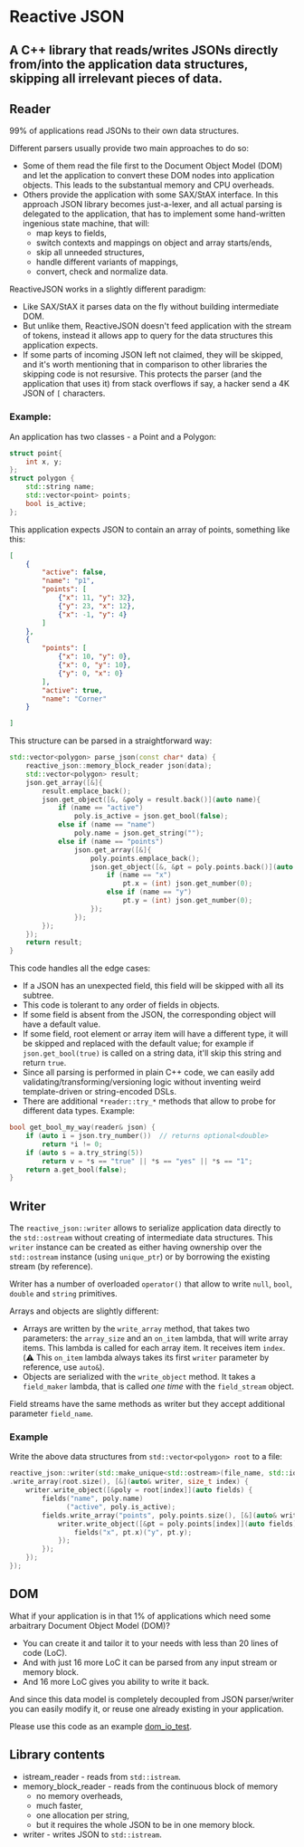 # Reactive JSON
## A C++ library that reads/writes JSONs directly from/into the application data structures, skipping all irrelevant pieces of data.

## Reader

99% of applications read JSONs to their own data structures.

Different parsers usually provide two main approaches to do so:

* Some of them read the file first to the Document Object Model (DOM) and let the application to convert these DOM nodes into application objects. This leads to the substantual memory and CPU overheads.
* Others provide the application with some SAX/StAX interface. In this approach JSON library becomes just-a-lexer, and all actual parsing is delegated to the application, that has to implement some hand-written ingenious state machine, that will:
  * map keys to fields,
  * switch contexts and mappings on object and array starts/ends,
  * skip all unneeded structures,
  * handle different variants of mappings,
  * convert, check and normalize data.

ReactiveJSON works in a slightly different paradigm:
* Like SAX/StAX it parses data on the fly without building intermediate DOM.
* But unlike them, ReactiveJSON doesn't feed application with the stream of tokens, instead it allows app to query for the data structures this application expects.
* If some parts of incoming JSON left not claimed, they will be skipped, and it's worth mentioning that in comparison to other libraries the skipping code is not resursive. This protects the parser (and the application that uses it) from stack overflows if say, a hacker send a 4K JSON of `[` characters.

### Example:

An application has two classes - a Point and a Polygon:

```C++
struct point{
    int x, y;
};
struct polygon {
    std::string name;
    std::vector<point> points;
    bool is_active;
};
```

This application expects JSON to contain an array of points, something like this:

```JSON
[
    {
        "active": false,
        "name": "p1",
        "points": [
            {"x": 11, "y": 32},
            {"y": 23, "x": 12},
            {"x": -1, "y": 4}
        ]
    },
    {
        "points": [
            {"x": 10, "y": 0},
            {"x": 0, "y": 10},
            {"y": 0, "x": 0}
        ],
        "active": true,
        "name": "Corner"
    }

]
```

This structure can be parsed in a straightforward way:

```C++
std::vector<polygon> parse_json(const char* data) {
    reactive_json::memory_block_reader json(data);
    std::vector<polygon> result;
    json.get_array([&]{
        result.emplace_back();
        json.get_object([&, &poly = result.back()](auto name){
            if (name == "active")
                poly.is_active = json.get_bool(false);
            else if (name == "name")
                poly.name = json.get_string("");
            else if (name == "points")
                json.get_array([&]{
                    poly.points.emplace_back();
                    json.get_object([&, &pt = poly.points.back()](auto name){
                        if (name == "x")
                            pt.x = (int) json.get_number(0);
                        else if (name == "y")
                            pt.y = (int) json.get_number(0);
                    });
                });
        });
    });
    return result;
}
```

This code handles all the edge cases:
* If a JSON has an unexpected field, this field will be skipped with all its subtree.
* This code is tolerant to any order of fields in objects.
* If some field is absent from the JSON, the corresponding object will have a default value.
* If some field, root element or array item will have a different type, it will be skipped and replaced with the default value; for example if `json.get_bool(true)` is called on a string data, it'll skip this string and return `true`.
* Since all parsing is performed in plain C++ code, we can easily add validating/transforming/versioning logic without inventing weird template-driven or string-encoded DSLs.
* There are additional `*reader::try_*` methods that allow to probe for different data types. Example:

```C++
bool get_bool_my_way(reader& json) {
    if (auto i = json.try_number())  // returns optional<double>
        return *i != 0;
    if (auto s = a.try_string(5))
        return v = *s == "true" || *s == "yes" || *s == "1";
    return a.get_bool(false);
}
```

## Writer

The `reactive_json::writer` allows to serialize application data directly to the `std::ostream` without creating of intermediate data structures.
This `writer` instance can be created as either having ownership over the `std::ostream` instance (using `unique_ptr`) or by borrowing the existing stream (by reference).

Writer has a number of overloaded `operator()` that allow to write `null`, `bool`, `double` and `string` primitives.

Arrays and objects are slightly different:
* Arrays are written by the `write_array` method, that takes two parameters: the `array_size` and an `on_item` lambda, that will write array items. This lambda is called for each array item. It receives item `index`. (:warning: This `on_item` lambda always takes its first `writer` parameter by reference, use `auto&`).
* Objects are serialized with the `write_object` method. It takes a `field_maker` lambda, that is called _one time_ with the `field_stream` object.

Field streams have the same methods as writer but they accept additional parameter `field_name`.

### Example

Write the above data structures from `std::vector<polygon> root` to a file:

```C++
reactive_json::writer(std::make_unique<std::ostream>(file_name, std::ios::binary))
.write_array(root.size(), [&](auto& writer, size_t index) {
    writer.write_object([&poly = root[index]](auto fields) {
        fields("name", poly.name)
              ("active", poly.is_active);
        fields.write_array("points", poly.points.size(), [&](auto& writer, size_t index) {
            writer.write_object([&pt = poly.points[index]](auto fields){
                fields("x", pt.x)("y", pt.y);
            });
        });
    });
});
```

## DOM

What if your application is in that 1% of applications which need some arbaitrary Document Object Model (DOM)?

* You can create it and tailor it to your needs with less than 20 lines of code (LoC).
* And with just 16 more LoC it can be parsed from any input stream or memory block.
* And 16 more LoC gives you ability to write it back.

And since this data model is completely decoupled from JSON parser/writer you can easily modify it,
or reuse one already existing in your application.

Please use this code as an example [dom_io_test](https://github.com/karol11/reactive_json/tree/main/tests/dom_io_test.cpp).

## Library contents
* istream_reader - reads from `std::istream`.
* memory_block_reader - reads from the continuous block of memory
  * no memory overheads,
  * much faster,
  * one allocation per string,
  * but it requires the whole JSON to be in one memory block.
* writer - writes JSON to `std::istream`.
